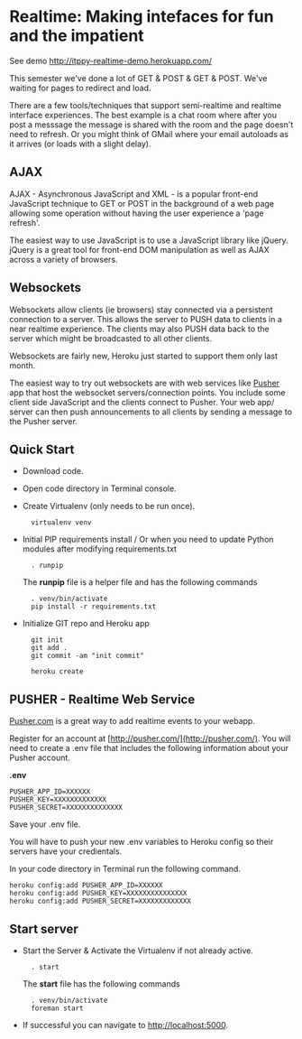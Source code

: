 # Realtime: Making intefaces for fun and the impatient

See demo <http://itppy-realtime-demo.herokuapp.com/>

This semester we've done a lot of GET & POST & GET & POST. We've waiting for pages to redirect and load. 

There are a few tools/techniques that support semi-realtime and realtime interface experiences. The best example is a chat room where after you post a messsage the message is shared with the room and the page doesn't need to refresh. Or you might think of GMail where your email autoloads as it arrives (or loads with a slight delay).

## AJAX

AJAX - Asynchronous JavaScript and XML - is a popular front-end JavaScript technique to GET or POST in the background of a web page allowing some operation without having the user experience a 'page refresh'.

The easiest way to use JavaScript is to use a JavaScript library like jQuery. jQuery is a great tool for front-end DOM manipulation as well as AJAX across a variety of browsers.

## Websockets

Websockets allow clients (ie browsers) stay connected via a persistent connection to a server. This allows the server to PUSH data to clients in a near realtime experience. The clients may also PUSH data back to the server which might be broadcasted to all other clients. 

Websockets are fairly new, Heroku just started to support them only last month. 

The easiest way to try out websockets are with web services like [Pusher](http://pusher.com/) app that host the websocket servers/connection points. You include some client side JavaScript and the clients connect to Pusher. Your web app/ server can then push announcements to all clients by sending a message to the Pusher server.



## Quick Start

* Download code.
* Open code directory in Terminal console.
* Create Virtualenv (only needs to be run once).

		virtualenv venv

* Initial PIP requirements install / Or when you need to update Python modules after modifying requirements.txt

		. runpip

	The **runpip** file is a helper file and has the following commands

		. venv/bin/activate
		pip install -r requirements.txt


* Initialize GIT repo and Heroku app

		git init
		git add .
		git commit -am "init commit"

		heroku create

## PUSHER - Realtime Web Service

[Pusher.com](http://www.pusher.com) is a great way to add realtime events to your webapp.

Register for an account at [http://pusher.com/](http://pusher.com/). You will need to create a .env file that includes the following information about your Pusher account.

**.env**

	PUSHER_APP_ID=XXXXXX
	PUSHER_KEY=XXXXXXXXXXXXX
	PUSHER_SECRET=XXXXXXXXXXXXXX

Save your .env file.

You will have to push your new .env variables to Heroku config so their servers have your credientals.

In your code directory in Terminal run the following command.

	heroku config:add PUSHER_APP_ID=XXXXXX
	heroku config:add PUSHER_KEY=XXXXXXXXXXXXXXX
	heroku config:add PUSHER_SECRET=XXXXXXXXXXXXX


## Start server

* Start the Server & Activate the Virtualenv if not already active.

		. start

	The **start** file has the following commands

		. venv/bin/activate
		foreman start

* If successful you can navigate to <a href='http://localhost:5000'>http://localhost:5000</a>.
